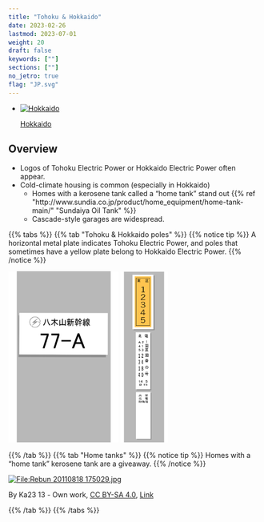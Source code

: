 ```yaml
---
title: "Tohoku & Hokkaido"
date: 2023-02-26
lastmod: 2023-07-01
weight: 20
draft: false
keywords: [""]
sections: [""]
no_jetro: true
flag: "JP.svg"
---
```


<ul class="flag-list-japan">
    <li data-nav-id="https://geopinning.space/rule/asia/japan/tohoku/hokkaido/" title="Hokkaido" class="">
        <p><a href="https://geopinning.space/rule/asia/japan/tohoku/hokkaido/" class="flag-link">
            <img src="https://geopinning.space/flags/Flag_of_Hokkaido_Prefecture.png" alt="Hokkaido" class="flag-img-link" oncontextmenu="return false;"></a></p>
        <p><a href="https://geopinning.space/rule/asia/japan/tohoku/hokkaido/" class="flag-link">Hokkaido</a></p>
    </li>
</ul>

<div class="main-desciption area-description">
    <h2 class="section-title">Overview</h2>
    <ul class="rule-list">
        <li>Logos of Tohoku Electric Power or Hokkaido Electric Power often appear.</li>
        <li>Cold-climate housing is common (especially in Hokkaido)
            <ul>
                <li>Homes with a <span class="quiz">kerosene tank</span> called a “home tank” stand out {{% ref "http://www.sundia.co.jp/product/home_equipment/home-tank-main/" "Sundaiya Oil Tank" %}}</li>
                <li>Cascade-style garages are widespread.</li>
            </ul>
        </li>
    </ul>
</div>

{{% tabs %}}
{{% tab "Tohoku & Hokkaido poles" %}}
{{% notice tip %}}
A horizontal metal plate indicates Tohoku Electric Power, and poles that sometimes have a yellow plate belong to Hokkaido Electric Power.
{{% /notice %}}

<div class="googlemap-if no-margin">
<img src="../pole/pole-tohoku.png" width="220px">
<img src="../pole/pole-hokkaido.png" width="95px">
</div>

{{% /tab %}}
{{% tab "Home tanks" %}}
{{% notice tip %}}
Homes with a “home tank” <span class="quiz">kerosene tank</span> are a giveaway.
{{% /notice %}}

<div class="googlemap-if no-margin">
<p><a href="https://commons.wikimedia.org/wiki/File:Rebun_20110818_175029.jpg#/media/File:Rebun_20110818_175029.jpg"><img src="https://upload.wikimedia.org/wikipedia/commons/c/cf/Rebun_20110818_175029.jpg" alt="File:Rebun 20110818 175029.jpg" height="717" width="1280"></a></p><p>By Ka23 13 - <span class="int-own-work" lang="en">Own work</span>, <a href="https://creativecommons.org/licenses/by-sa/4.0" title="Creative Commons Attribution-Share Alike 4.0">CC BY-SA 4.0</a>, <a href="https://commons.wikimedia.org/w/index.php?curid=142923992">Link</a></p>
</div>

{{% /tab %}}
{{% /tabs %}}

